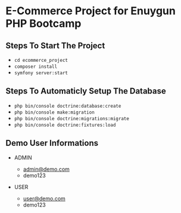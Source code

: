 # E-Commerce Project for Enuygun PHP Bootcamp

## Steps To Start The Project

- `cd ecommerce_project`
- `composer install`
- `symfony server:start`

## Steps To Automaticly Setup The Database

- `php bin/console doctrine:database:create`
- `php bin/console make:migration`
- `php bin/console doctrine:migrations:migrate`
- `php bin/console doctrine:fixtures:load`

## Demo User Informations

- ADMIN

  - admin@demo.com
  - demo123

- USER
  - user@demo.com
  - demo123
